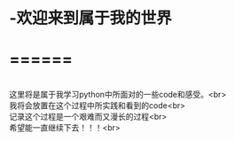 # -欢迎来到属于我的世界
======
=========
<br>这里将是属于我学习python中所面对的一些code和感受。\<br>
<br>我将会放置在这个过程中所实践和看到的code\<br>
<br>记录这个过程是一个艰难而又漫长的过程\<br>
<br>希望能一直继续下去！！！\<br>
